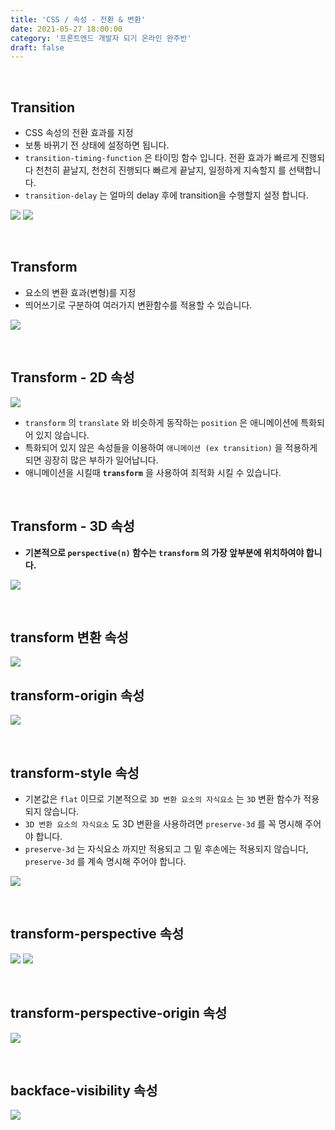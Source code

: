 ```yaml
---
title: 'CSS / 속성 - 전환 & 변환'
date: 2021-05-27 18:00:00
category: '프론트엔드 개발자 되기 온라인 완주반'
draft: false
---
```


<br/>


## **Transition**
- CSS 속성의 전환 효과를 지정
- 보통 바뀌기 전 상태에 설정하면 됩니다.
- `transition-timing-function` 은 타이밍 함수 입니다. 전환 효과가 빠르게 진행되다 천천히 끝날지, 천천히 진행되다 빠르게 끝날지, 일정하게 지속할지 를 선택합니다.
- `transition-delay` 는 얼마의 delay 후에 transition을 수행할지 설정 합니다.

![](./img/78.png)
![](./img/79.png)

<br/>


## **Transform**
- 요소의 변환 효과(변형)를 지정
- 띄어쓰기로 구분하여 여러가지 변환함수를 적용할 수 있습니다.

![](./img/80.png)


<br/>


## **Transform - 2D 속성**

![](./img/81.png)

- `transform` 의 `translate` 와 비슷하게 동작하는 `position` 은 애니메이션에 특화되어 있지 않습니다.
- 특화되어 있지 않은 속성들을 이용하여 `애니메이션 (ex transition)` 을 적용하게 되면 굉장히 많은 부하가 일어납니다.
- 애니메이션을 시킬때 **`transform`** 을 사용하여 최적화 시킬 수 있습니다.

<br/>


## **Transform - 3D 속성**
- **기본적으로 `perspective(n)` 함수는 `transform` 의 가장 앞부분에 위치하여야 합니다.**

![](./img/82.png)

<br/>


## **transform 변환 속성**

![](./img/83.png)
<br/>


## **transform-origin 속성**
![](./img/84.png)

<br/>


## **transform-style 속성**
- 기본값은 `flat` 이므로 기본적으로 `3D 변환 요소의 자식요소` 는 `3D` 변환 함수가 적용되지 않습니다.
- `3D 변환 요소의 자식요소` 도 3D 변환을 사용하려면 `preserve-3d` 를 꼭 명시해 주어야 합니다.
- `preserve-3d` 는 자식요소 까지만 적용되고 그 밑 후손에는 적용되지 않습니다, `preserve-3d` 를 계속 명시해 주어야 합니다.

![](./img/85.png)

<br/>


## **transform-perspective 속성**

![](./img/86.png)
![](./img/87.png)

<br/>


## **transform-perspective-origin 속성**

![](./img/88.png)


<br/>


## **backface-visibility 속성**
![](./img/89.png)


